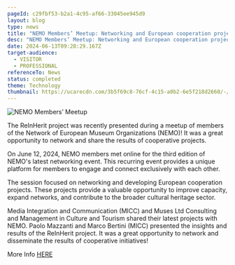 ```yaml
---
pageId: c29fbf53-b2a1-4c95-af66-33045ee945d9
layout: blog
type: news
title: "NEMO Members’ Meetup: Networking and European cooperation projects"
desc: "NEMO Members’ Meetup: Networking and European cooperation projects"
date: 2024-06-13T09:28:29.167Z
target-audience:
  - VISITOR
  - PROFESSIONAL
referenceTo: News
status: completed
theme: Technology
thumbnail: https://ucarecdn.com/3b5f69c8-76cf-4c15-a0b2-6e5f218d2660/-/preview/
---
```

![NEMO Members’ Meetup](https://ucarecdn.com/c15c6407-d8f3-4eec-8605-ae97b8a84c0e/ "NEMO Members’ Meetup")

The ReInHerit project was recently presented during a meetup of members of the Network of European Museum Organizations (NEMO)! It was a great opportunity to network and share the results of cooperative projects.

On June 12, 2024, NEMO members met online for the third edition of NEMO's latest networking event. This recurring event provides a unique platform for members to engage and connect exclusively with each other.

The session focused on networking and developing European cooperation projects. These projects provide a valuable opportunity to improve capacity, expand networks, and contribute to the broader cultural heritage sector.

Media Integration and Communication (MICC) and Muses Ltd Consulting and Management in Culture and Tourism shared their latest projects with NEMO. Paolo Mazzanti and Marco Bertini (MICC) presented the insights and results of the ReInHerit project. It was a great opportunity to network and disseminate the results of cooperative initiatives!

More Info [HERE](https://www.ne-mo.org/news-events/article/nemo-members-meetup-networking-and-european-cooperation-projects?fbclid=IwZXh0bgNhZW0CMTEAAR2ML2yDl2hcepzduUDTCy64tI3b086mRsNio1xJoRkUearPvJv3h3QUlcY_aem_xOarnmKnKby7a9vuMuvHKQ)
